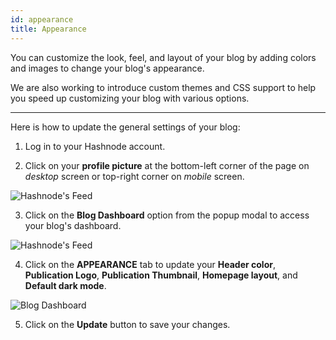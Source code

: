 ```yaml
---
id: appearance
title: Appearance
---
```



You can customize the look, feel, and layout of your blog by adding colors and images to change your blog's appearance.

We are also working to introduce custom themes and CSS support to help you speed up customizing your blog with various options.

---

Here is how to update the general settings of your blog:

1. Log in to your Hashnode account.

2. Click on your **profile picture** at the bottom-left corner of the page on *desktop* screen or top-right corner on *mobile* screen.

![Hashnode's Feed](https://cdn.hashnode.com/res/hashnode/image/upload/v1600711465204/4Mb1R5qj8.png?auto=compress)

3. Click on the **Blog Dashboard** option from the popup modal to access your blog's dashboard.

![Hashnode's Feed](https://cdn.hashnode.com/res/hashnode/image/upload/v1601380906521/1QhsZ20tP.png?auto=compress)

4. Click on the **APPEARANCE** tab to update your **Header color**, **Publication Logo**, **Publication Thumbnail**, **Homepage layout**, and **Default dark mode**.

![Blog Dashboard](https://cdn.hashnode.com/res/hashnode/image/upload/v1601389996359/t9VafvXtZ.png?auto=compress)

5. Click on the **Update** button to save your changes.

